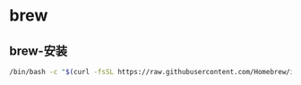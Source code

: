 # brew

## brew-安装

```bash
/bin/bash -c "$(curl -fsSL https://raw.githubusercontent.com/Homebrew/install/HEAD/install.sh)"
```
